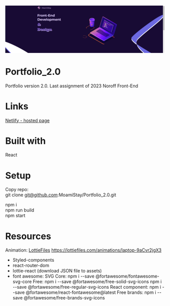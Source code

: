 ![Portfolio](./portfolio/public/portfolio.png "portfolio")

# Portfolio_2.0

Portfolio version 2.0. Last assignment of 2023 Noroff Front-End

# Links

[Netlify - hosted page](https://moamistay-portfolio.netlify.app/ "portfolio")

# Built with

React

# Setup

Copy repo:  
git clone git@github.com:MoamiStay/Portfolio_2.0.git

npm i  
npm run build  
npm start

# Resources

Animation: [LottieFiles](https://lottiefiles.com/ "LottieFiles")
https://lottiefiles.com/animations/laptop-9aCvr2jgX3

- Styled-components
- react-router-dom
- lottie-react (download JSON file to assets)
- font awesome:
  SVG Core:
  npm i --save @fortawesome/fontawesome-svg-core
  Free:
  npm i --save @fortawesome/free-solid-svg-icons
  npm i --save @fortawesome/free-regular-svg-icons
  React component:
  npm i --save @fortawesome/react-fontawesome@latest
  Free brands:
  npm i --save @fortawesome/free-brands-svg-icons
